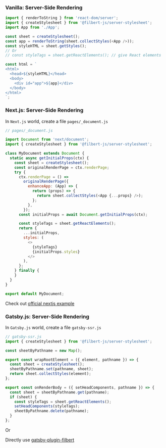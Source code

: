 ### Vanilla: Server-Side Rendering

```js editor=static
import { renderToString } from 'react-dom/server';
import { createStylesheet } from '@filbert-js/server-stylesheet';
import App from './App';

const sheet = createStylesheet();
const app = renderToString(sheet.collectStyles(<App />));
const styleHTML = sheet.getStyles();
// Or
// const styleTags = sheet.getReactElements(); // give React elements

const html = `
<html>
  <head>${styleHTML}</head>
  <body>
    <div id="app">${app}</div>
  </body>
</html>
`;
```

### Next.js: Server-Side Rendering

In `Next.js` world, create a file `pages/_document.js`

```js editor=static
// pages/_document.js

import Document from 'next/document';
import { createStylesheet } from '@filbert-js/server-stylesheet';

class MyDocument extends Document {
  static async getInitialProps(ctx) {
    const sheet = createStylesheet();
    const originalRenderPage = ctx.renderPage;
    try {
      ctx.renderPage = () =>
        originalRenderPage({
          enhanceApp: (App) => {
            return (props) => {
              return sheet.collectStyles(<App {...props} />);
            };
          },
        });
      const initialProps = await Document.getInitialProps(ctx);

      const styleTags = sheet.getReactElements();
      return {
        ...initialProps,
        styles: (
          <>
            {styleTags}
            {initialProps.styles}
          </>
        ),
      };
    } finally {
    }
  }
}

export default MyDocument;
```

Check out [official nextjs example](https://github.com/vercel/next.js/tree/canary/examples/with-filbert)

### Gatsby.js: Server-Side Rendering

In `Gatsby.js` world, create a file `gatsby-ssr.js`

```js editor=static
// gatsby-ssr.js
import { createStylesheet } from '@filbert-js/server-stylesheet';

const sheetByPathname = new Map();

export const wrapRootElement = ({ element, pathname }) => {
  const sheet = createStylesheet();
  sheetByPathname.set(pathname, sheet);
  return sheet.collectStyles(element);
};

export const onRenderBody = ({ setHeadComponents, pathname }) => {
  const sheet = sheetByPathname.get(pathname);
  if (sheet) {
    const styleTags = sheet.getReactElements();
    setHeadComponents(styleTags);
    sheetByPathname.delete(pathname);
  }
};
```

Or

Directly use [gatsby-plugin-filbert](https://github.com/kuldeepkeshwar/filbert-js/tree/master/packages/gatsby-plugin-filbert)
